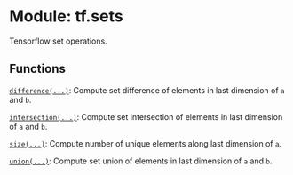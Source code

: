 <div itemscope itemtype="http://developers.google.com/ReferenceObject">
<meta itemprop="name" content="tf.sets" />
<meta itemprop="path" content="Stable" />
</div>

# Module: tf.sets

Tensorflow set operations.

## Functions

[`difference(...)`](../tf/sets/difference.md): Compute set difference of elements in last dimension of `a` and `b`.

[`intersection(...)`](../tf/sets/intersection.md): Compute set intersection of elements in last dimension of `a` and `b`.

[`size(...)`](../tf/sets/size.md): Compute number of unique elements along last dimension of `a`.

[`union(...)`](../tf/sets/union.md): Compute set union of elements in last dimension of `a` and `b`.

